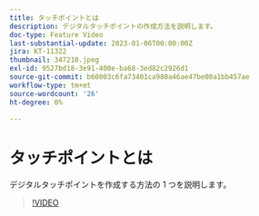 ```yaml
---
title: タッチポイントとは
description: デジタルタッチポイントの作成方法を説明します。
doc-type: Feature Video
last-substantial-update: 2023-01-06T00:00:00Z
jira: KT-11322
thumbnail: 347210.jpeg
exl-id: 9527bd18-3e91-400e-ba68-3ed82c2926d1
source-git-commit: b60003c6fa73401ca980a46ae47be00a1bb457ae
workflow-type: tm+mt
source-wordcount: '26'
ht-degree: 0%

---
```


# タッチポイントとは

デジタルタッチポイントを作成する方法の 1 つを説明します。

>[!VIDEO](https://video.tv.adobe.com/v/347210/?quality=12&learn=on)

